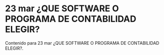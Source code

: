 # 23 mar  ¿QUE SOFTWARE O PROGRAMA DE CONTABILIDAD ELEGIR?

Contenido para 23 mar  ¿QUE SOFTWARE O PROGRAMA DE CONTABILIDAD ELEGIR?.